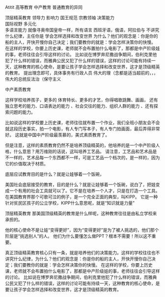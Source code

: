 Atitit 高等教育 中产教育 普通教育的异同

顶层精英教育
领导力 影响力
国王规范
宗教领袖
决策能力  
国际视野 多元化  
多语言能力
就像寻奥帝国皇帝一样，所有语言
西班牙语，俄语，阿拉伯与
不讲究什么纪律，主任你是
学会怎样选择和改变世界
为什么？他们的观念是：你是你的船的主人，开快开慢你自己决定；我们要教你的就是：学会怎样决策你的快慢。
在这样的学校，你要上历史课，老师就不会布置拍什么电影了，那都是中产阶级娃的事，老师往往会引导这样的讨论。
比如说在博罗奔尼撒战争期间，伯利克里他犯了什么样的错误，而雅典公民又犯了什么样的错误，这样的讨论可能有持续一天，这种教育的核心使命，是要让孩子学会怎样选择和改变世界，这才是顶级精英的教育。
提出理念即可，具体事务有行政人员
 伟大的理（念都是适当超前的，，，伟大的总统反法治（保守主义

中产素质教育

这样学校培养孩子，更多的
体育特长、更多的才艺，你得唱歌跳舞、画画，
还有独立思考的能力、口语表达的能力
、社会交往的能力、组织人群的能力
、还有探索问题的能力。

比如说这样的学校要上历史课，老师往往就布置一个作业，我们全班小朋友会不会就这段历史事实，拍一个电影，有人专门写本子，有人专门拍画面，最后弄得非常好。
这就是中国中产阶级最羡慕的，美式素质教育了。

但是注意，这样的素质教育仍然不是培养顶级精英的，他培养的是一个中产阶级人格，什么意思？用万维刚的话说，这叫培养工艺品。
请注意，工艺品和艺术品是不一样的，艺术品每一个东西都不一样，可是工艺品一个档次的，是一样的，因为它的价值取决于材质。



底层应试教育目的是什么？就是让娃够着一个饭碗，

美国社会底层接受的教育，目的是什么？就是让娃够着一个饭碗，说白了，把娃变成一个有用的社会工具就可以了。它不是在培养一个人才，只是在打造一个工具。
在美国教育界那个可歌可泣的例子，是一个完全正面的典型，叫KIPP。
它是一种针对贫民区孩子的公立学校，KIPP什么意思呢，就是“知识就是力量”

顶层精英教育
那美国顶级精英的教育是什么样呢，这种教育往往是由私立学校来承担的。



他的核心使命不是让娃“变得更好”，因为“变得更好”是为了被人挑选的，他们那个阶层是“挑选别人”的人。
他们为什么要懂怎么做PPT？根本不需要！所以这不重要。

真正顶级精英教育核心只有一条，就是培养他们的决策能力。这样的学校往往也不讲究什么纪律，为什么？他们的观念是：你是你的船的主人，开快开慢你自己决定；我们要教你的就是：学会怎样决策你的快慢。
在这样的学校，你要上历史课，老师就不会布置拍什么电影了，那都是中产阶级娃的事，老师往往会引导这样的讨论。
比如说在博罗奔尼撒战争期间，伯利克里他犯了什么样的错误，而雅典公民又犯了什么样的错误，这样的讨论可能有持续一天，这种教育的核心使命，是要让孩子学会怎样选择和改变世界，这才是顶级精英的教育。
